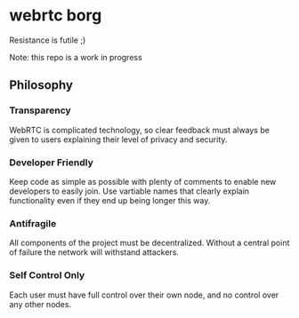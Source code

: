 # webrtc borg

Resistance is futile ;)

Note: this repo is a work in progress

## Philosophy

### Transparency
WebRTC is complicated technology, so clear feedback must always be given to
users explaining their level of privacy and security.

### Developer Friendly
Keep code as simple as possible with plenty of comments to enable new developers
to easily join. Use vartiable names that clearly explain functionality even if
they end up being longer this way.

### Antifragile
All components of the project must be decentralized. Without a central point of
failure the network will withstand attackers.

### Self Control Only
Each user must have full control over their own node, and no control over any
other nodes.
